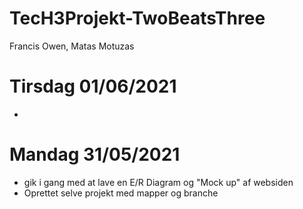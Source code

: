 # TecH3Projekt-TwoBeatsThree
Francis Owen, Matas Motuzas

# Tirsdag 01/06/2021
*


# Mandag 31/05/2021
* gik i gang med at lave en E/R Diagram og "Mock up" af websiden
* Oprettet selve projekt med mapper og branche
